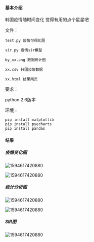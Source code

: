 #### 基本介绍

韩国疫情随时间变化
觉得有用的点个星星吧

文件： 

```
test.py 疫情可视化图

sir.py 疫情sir模型

by_xx.png 数据统计图

xx.csv 韩国疫情数据

xx.html 结果网页
```

要求：

python 2.6版本

环境： 

```
pip install matplotlib
pip install pyecharts
pip install pandas
```

#### 结果

##### 疫情变化图

![1594617420880](https://github.com/853108389/disease/tree/master/src1594617420880.png)

![1594617420880](https://github.com/853108389/disease/tree/master/src1594617432169.png)

##### 统计分析图

![1594617420880](https://github.com/853108389/disease/tree/master/src/by_age.png)

![1594617420880](https://github.com/853108389/disease/tree/master/src/by_infection_case.png)

##### SIR图

![1594617420880](https://github.com/853108389/disease/tree/master/src/SIR.png)

